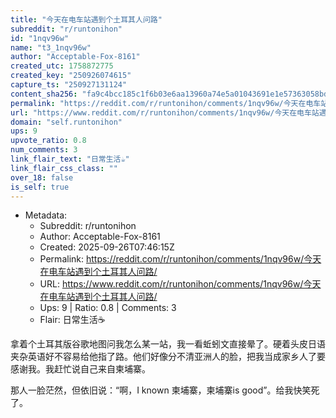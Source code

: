 ```yaml
---
title: "今天在电车站遇到个土耳其人问路"
subreddit: "r/runtonihon"
id: "1nqv96w"
name: "t3_1nqv96w"
author: "Acceptable-Fox-8161"
created_utc: 1758872775
created_key: "250926074615"
capture_ts: "250927131124"
content_sha256: "fa9c4bcc185c1f6b03e6aa13960a74e5a01043691e1e57363058bde3187df816"
permalink: "https://reddit.com/r/runtonihon/comments/1nqv96w/今天在电车站遇到个土耳其人问路/"
url: "https://www.reddit.com/r/runtonihon/comments/1nqv96w/今天在电车站遇到个土耳其人问路/"
domain: "self.runtonihon"
ups: 9
upvote_ratio: 0.8
num_comments: 3
link_flair_text: "日常生活☕"
link_flair_css_class: ""
over_18: false
is_self: true
---
```


- Metadata:
  - Subreddit: r/runtonihon
  - Author: Acceptable-Fox-8161
  - Created: 2025-09-26T07:46:15Z
  - Permalink: https://reddit.com/r/runtonihon/comments/1nqv96w/今天在电车站遇到个土耳其人问路/
  - URL: https://www.reddit.com/r/runtonihon/comments/1nqv96w/今天在电车站遇到个土耳其人问路/
  - Ups: 9 | Ratio: 0.8 | Comments: 3
  - Flair: 日常生活☕

拿着个土耳其版谷歌地图问我怎么某一站，我一看蚯蚓文直接晕了。硬着头皮日语夹杂英语好不容易给他指了路。他们好像分不清亚洲人的脸，把我当成家乡人了要感谢我。我赶忙说自己来自柬埔寨。

那人一脸茫然，但依旧说：“啊，I known 柬埔寨，柬埔寨is
good”。给我快笑死了。
